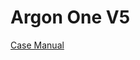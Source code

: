 # Argon One V5

[Case Manual](ttps://cdn.shopify.com/s/files/1/0556/1660/2177/files/FOR_PRINT_INSTRUCTION_MANUAL_AR1_V3_PI_5_20240307.pdf?v=1709805556)
